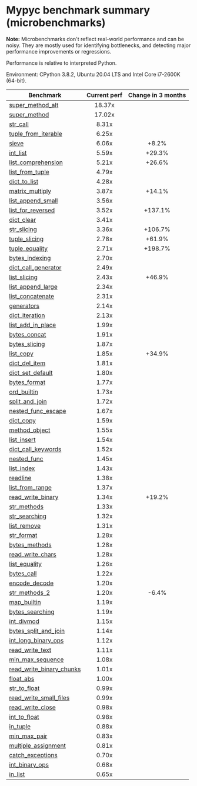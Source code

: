 # Mypyc benchmark summary (microbenchmarks)

**Note:** Microbenchmarks don't reflect real-world performance and can be noisy.
           They are mostly used for identifying bottlenecks, and detecting major performance
           improvements or regressions.

Performance is relative to interpreted Python.

Environment: CPython 3.8.2, Ubuntu 20.04 LTS and Intel Core i7-2600K (64-bit).

| Benchmark | Current perf | Change in 3 months |
| --- | :---: | :---: |
| [super_method_alt](benchmarks/super_method_alt.md) | 18.37x |  |
| [super_method](benchmarks/super_method.md) | 17.02x |  |
| [str_call](benchmarks/str_call.md) | 8.31x |  |
| [tuple_from_iterable](benchmarks/tuple_from_iterable.md) | 6.25x |  |
| [sieve](benchmarks/sieve.md) | 6.06x | +8.2% |
| [int_list](benchmarks/int_list.md) | 5.59x | +29.3% |
| [list_comprehension](benchmarks/list_comprehension.md) | 5.21x | +26.6% |
| [list_from_tuple](benchmarks/list_from_tuple.md) | 4.79x |  |
| [dict_to_list](benchmarks/dict_to_list.md) | 4.28x |  |
| [matrix_multiply](benchmarks/matrix_multiply.md) | 3.87x | +14.1% |
| [list_append_small](benchmarks/list_append_small.md) | 3.56x |  |
| [list_for_reversed](benchmarks/list_for_reversed.md) | 3.52x | +137.1% |
| [dict_clear](benchmarks/dict_clear.md) | 3.41x |  |
| [str_slicing](benchmarks/str_slicing.md) | 3.36x | +106.7% |
| [tuple_slicing](benchmarks/tuple_slicing.md) | 2.78x | +61.9% |
| [tuple_equality](benchmarks/tuple_equality.md) | 2.71x | +198.7% |
| [bytes_indexing](benchmarks/bytes_indexing.md) | 2.70x |  |
| [dict_call_generator](benchmarks/dict_call_generator.md) | 2.49x |  |
| [list_slicing](benchmarks/list_slicing.md) | 2.43x | +46.9% |
| [list_append_large](benchmarks/list_append_large.md) | 2.34x |  |
| [list_concatenate](benchmarks/list_concatenate.md) | 2.31x |  |
| [generators](benchmarks/generators.md) | 2.14x |  |
| [dict_iteration](benchmarks/dict_iteration.md) | 2.13x |  |
| [list_add_in_place](benchmarks/list_add_in_place.md) | 1.99x |  |
| [bytes_concat](benchmarks/bytes_concat.md) | 1.91x |  |
| [bytes_slicing](benchmarks/bytes_slicing.md) | 1.87x |  |
| [list_copy](benchmarks/list_copy.md) | 1.85x | +34.9% |
| [dict_del_item](benchmarks/dict_del_item.md) | 1.81x |  |
| [dict_set_default](benchmarks/dict_set_default.md) | 1.80x |  |
| [bytes_format](benchmarks/bytes_format.md) | 1.77x |  |
| [ord_builtin](benchmarks/ord_builtin.md) | 1.73x |  |
| [split_and_join](benchmarks/split_and_join.md) | 1.72x |  |
| [nested_func_escape](benchmarks/nested_func_escape.md) | 1.67x |  |
| [dict_copy](benchmarks/dict_copy.md) | 1.59x |  |
| [method_object](benchmarks/method_object.md) | 1.55x |  |
| [list_insert](benchmarks/list_insert.md) | 1.54x |  |
| [dict_call_keywords](benchmarks/dict_call_keywords.md) | 1.52x |  |
| [nested_func](benchmarks/nested_func.md) | 1.45x |  |
| [list_index](benchmarks/list_index.md) | 1.43x |  |
| [readline](benchmarks/readline.md) | 1.38x |  |
| [list_from_range](benchmarks/list_from_range.md) | 1.37x |  |
| [read_write_binary](benchmarks/read_write_binary.md) | 1.34x | +19.2% |
| [str_methods](benchmarks/str_methods.md) | 1.33x |  |
| [str_searching](benchmarks/str_searching.md) | 1.32x |  |
| [list_remove](benchmarks/list_remove.md) | 1.31x |  |
| [str_format](benchmarks/str_format.md) | 1.28x |  |
| [bytes_methods](benchmarks/bytes_methods.md) | 1.28x |  |
| [read_write_chars](benchmarks/read_write_chars.md) | 1.28x |  |
| [list_equality](benchmarks/list_equality.md) | 1.26x |  |
| [bytes_call](benchmarks/bytes_call.md) | 1.22x |  |
| [encode_decode](benchmarks/encode_decode.md) | 1.20x |  |
| [str_methods_2](benchmarks/str_methods_2.md) | 1.20x | -6.4% |
| [map_builtin](benchmarks/map_builtin.md) | 1.19x |  |
| [bytes_searching](benchmarks/bytes_searching.md) | 1.19x |  |
| [int_divmod](benchmarks/int_divmod.md) | 1.15x |  |
| [bytes_split_and_join](benchmarks/bytes_split_and_join.md) | 1.14x |  |
| [int_long_binary_ops](benchmarks/int_long_binary_ops.md) | 1.12x |  |
| [read_write_text](benchmarks/read_write_text.md) | 1.11x |  |
| [min_max_sequence](benchmarks/min_max_sequence.md) | 1.08x |  |
| [read_write_binary_chunks](benchmarks/read_write_binary_chunks.md) | 1.01x |  |
| [float_abs](benchmarks/float_abs.md) | 1.00x |  |
| [str_to_float](benchmarks/str_to_float.md) | 0.99x |  |
| [read_write_small_files](benchmarks/read_write_small_files.md) | 0.99x |  |
| [read_write_close](benchmarks/read_write_close.md) | 0.98x |  |
| [int_to_float](benchmarks/int_to_float.md) | 0.98x |  |
| [in_tuple](benchmarks/in_tuple.md) | 0.88x |  |
| [min_max_pair](benchmarks/min_max_pair.md) | 0.83x |  |
| [multiple_assignment](benchmarks/multiple_assignment.md) | 0.81x |  |
| [catch_exceptions](benchmarks/catch_exceptions.md) | 0.70x |  |
| [int_binary_ops](benchmarks/int_binary_ops.md) | 0.68x |  |
| [in_list](benchmarks/in_list.md) | 0.65x |  |
